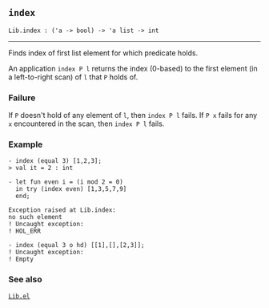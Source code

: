 ## `index`

``` hol4
Lib.index : ('a -> bool) -> 'a list -> int
```

------------------------------------------------------------------------

Finds index of first list element for which predicate holds.

An application `index P l` returns the index (0-based) to the first
element (in a left-to-right scan) of `l` that `P` holds of.

### Failure

If `P` doesn't hold of any element of `l`, then `index P l` fails. If
`P x` fails for any `x` encountered in the scan, then `index P l` fails.

### Example

``` hol4
- index (equal 3) [1,2,3];
> val it = 2 : int

- let fun even i = (i mod 2 = 0)
  in try (index even) [1,3,5,7,9]
  end;

Exception raised at Lib.index:
no such element
! Uncaught exception:
! HOL_ERR

- index (equal 3 o hd) [[1],[],[2,3]];
! Uncaught exception:
! Empty
```

### See also

[`Lib.el`](#Lib.el)
